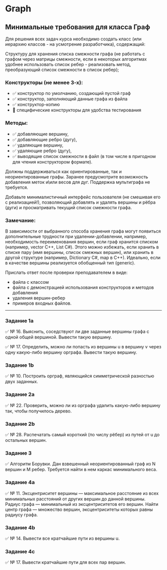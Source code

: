 # Graph

## Минимальные требования для класса Граф

Для решения всех задач курса необходимо создать класс (или иерархию классов - на усмотрение разработчика), содержащий:

Структуру для хранения списка смежности графа (не работать с графом через матрицы смежности, если в некоторых алгоритмах удобнее использовать список ребер - реализовать метод, преобразующий список смежности в список ребер);

### Конструкторы (не менее 3-х):
- :white_check_mark: конструктор по умолчанию, создающий пустой граф
- :white_check_mark: конструктор, заполняющий данные графа из файла
- :white_check_mark: конструктор-копию
- :black_square_button: специфические конструкторы для удобства тестирования

### Методы:

- :white_check_mark: добавляющие вершину,
- :white_check_mark: добавляющие ребро (дугу),
- :white_check_mark: удаляющие вершину,
- :white_check_mark: удаляющие ребро (дугу),
- :white_check_mark: выводящие список смежности в файл (в том числе в пригодном для чтения конструктором формате).

Должны поддерживаться как ориентированные, так и неориентированные графы. Заранее предусмотрите возможность добавления меток и\или весов для дуг. Поддержка мультиграфа не требуется.

Добавьте минималистичный интерфейс пользователя (не смешивая его с реализацией!), позволяющий добавлять и удалять вершины и рёбра (дуги) и просматривать текущий список смежности графа.
### Замечание:
В зависимости от выбранного способа хранения графа могут появиться дополнительные трудности при удалении-добавлении, например, необходимость переименования вершин, если граф хранится списком (например, vector C++, List C#). Этого можно избежать, если хранить в списке пару (имя вершины, список смежных вершин), или хранить в другой структуре (например, Dictionary C#, map в С++). Идеально, если в качестве вершины реализуется обобщенный тип (generic).

Прислать ответ после проверки преподавателем в виде:
- файла с классом
- файла с демонстрацией использования конструкторов и методов добавления
- удаления вершин-ребер
- примеров входных файлов.

___

### Задание 1a

:white_check_mark: № 16. Выяснить, соседствуют ли две заданные вершины графа с одной общей вершиной. Вывести такую вершину.

:white_check_mark: № 17. Определить, можно ли попасть из вершины u в вершину v через одну какую-либо вершину орграфа. Вывести такую вершину.

### Задание 1b

:white_check_mark: № 10. Построить орграф, являющийся симметрической разностью двух заданных.

### Задание 2a

:white_check_mark: № 22. Проверить, можно ли из орграфа удалить какую-либо вершину так, чтобы получилось дерево.

### Задание 2b

:white_check_mark: № 28. Распечатать самый короткий (по числу рёбер) из путей от u до остальных вершин.

### Задание 3

:white_check_mark: Алгоритм Борувки. Дан взвешенный неориентированный граф из N вершин и M ребер. Требуется найти в нем каркас минимального веса.

### Задание 4a

:white_check_mark: № 11. Эксцентриситет вершины — максимальное расстояние из всех минимальных расстояний от других вершин до данной вершины. Радиус графа — минимальный из эксцентриситетов его вершин. Найти центр графа — множество вершин, эксцентриситеты которых равны радиусу графа.

### Задание 4b

:white_check_mark: № 14. Вывести все кратчайшие пути из вершины u.

### Задание 4с

:white_check_mark: № 17. Вывести кратчайшие пути для всех пар вершин.
